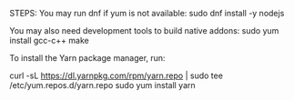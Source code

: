 STEPS:
You may run dnf if yum is not available:
     sudo dnf install -y nodejs

You may also need development tools to build native addons:
     sudo yum install gcc-c++ make

To install the Yarn package manager, run:

curl -sL https://dl.yarnpkg.com/rpm/yarn.repo | sudo tee /etc/yum.repos.d/yarn.repo
sudo yum install yarn
